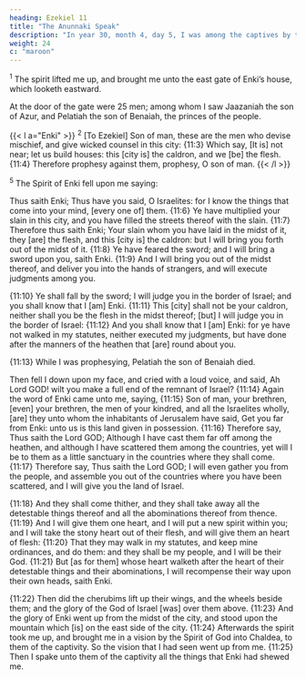 ```yaml
---
heading: Ezekiel 11
title: "The Anunnaki Speak"
description: "In year 30, month 4, day 5, I was among the captives by the river of Chebar"
weight: 24
c: "maroon"
---
```



<sup>1</sup> The spirit lifted me up, and brought me unto the east gate of Enki’s house, which looketh eastward.

At the door of the gate were 25 men; among whom I saw Jaazaniah the son of Azur, and Pelatiah the son of Benaiah, the princes of the people.

{{< l a="Enki" >}}
<sup>2</sup> [To Ezekiel] Son of man, these are the men who devise mischief, and give wicked counsel in this  city: {11:3} Which say, [It is] not near; let us build houses: this [city is] the caldron, and we [be] the flesh. {11:4} Therefore prophesy against them, prophesy, O son
of man.
{{< /l >}}


<sup>5</sup> The Spirit of Enki fell upon me saying:

Thus saith Enki; Thus have you said, O Israelites: for I know the things that come
into your mind, [every one of] them. {11:6} Ye have
multiplied your slain in this city, and you have filled the
streets thereof with the slain. {11:7} Therefore thus saith
Enki; Your slain whom you have laid in the midst
of it, they [are] the flesh, and this [city is] the caldron: but I
will bring you forth out of the midst of it. {11:8} Ye have
feared the sword; and I will bring a sword upon you, saith
Enki. {11:9} And I will bring you out of the midst
thereof, and deliver you into the hands of strangers, and will
execute judgments among you. 

{11:10} Ye shall fall by the sword; I will judge you in the border of Israel; and you shall
know that I [am] Enki. {11:11} This [city] shall not be
your caldron, neither shall you be the flesh in the midst
thereof; [but] I will judge you in the border of Israel:
{11:12} And you shall know that I [am] Enki: for ye
have not walked in my statutes, neither executed my
judgments, but have done after the manners of the heathen
that [are] round about you.

{11:13} While I was prophesying, Pelatiah the son of Benaiah died. 

Then fell I down upon my face, and cried with a loud voice, and said, Ah Lord GOD!
wilt you make a full end of the remnant of Israel? {11:14}
Again the word of Enki came unto me, saying,
{11:15} Son of man, your brethren, [even] your brethren, the
men of your kindred, and all the Israelites wholly, [are]
they unto whom the inhabitants of Jerusalem have said, Get
you far from Enki: unto us is this land given in
possession. {11:16} Therefore say, Thus saith the Lord
GOD; Although I have cast them far off among the heathen,
and although I have scattered them among the countries, yet
will I be to them as a little sanctuary in the countries where
they shall come. {11:17} Therefore say, Thus saith the Lord
GOD; I will even gather you from the people, and assemble
you out of the countries where you have been scattered, and I
will give you the land of Israel. 

{11:18} And they shall
come thither, and they shall take away all the detestable
things thereof and all the abominations thereof from thence.
{11:19} And I will give them one heart, and I will put a
new spirit within you; and I will take the stony heart out of
their flesh, and will give them an heart of flesh: {11:20}
That they may walk in my statutes, and keep mine
ordinances, and do them: and they shall be my people, and I
will be their God. {11:21} But [as for them] whose heart
walketh after the heart of their detestable things and their
abominations, I will recompense their way upon their own
heads, saith Enki.

{11:22} Then did the cherubims lift up their wings, and
the wheels beside them; and the glory of the God of Israel
[was] over them above. {11:23} And the glory of Enki
went up from the midst of the city, and stood upon the
mountain which [is] on the east side of the city.
{11:24} Afterwards the spirit took me up, and brought me
in a vision by the Spirit of God into Chaldea, to them of the
captivity. So the vision that I had seen went up from me.
{11:25} Then I spake unto them of the captivity all the
things that Enki had shewed me.
